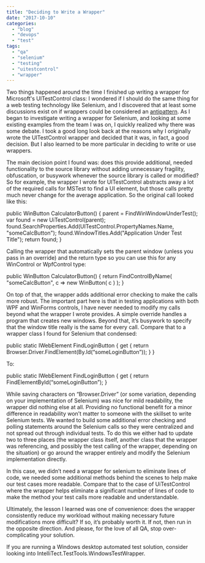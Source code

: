 ```yaml
---
title: "Deciding to Write a Wrapper"
date: "2017-10-10"
categories: 
  - "blog"
  - "devops"
  - "test"
tags: 
  - "qa"
  - "selenium"
  - "testing"
  - "uitestcontrol"
  - "wrapper"
---
```


Two things happened around the time I finished up writing a wrapper for Microsoft's UITestControl class: I wondered if I should do the same thing for a web testing technology like Selenium, and I discovered that at least some discussions exist on if wrappers could be considered an [antipattern](https://stackoverflow.com/questions/2550961/wrappers-law-of-demeter-seems-to-be-an-anti-pattern). As I began to investigate writing a wrapper for Selenium, and looking at some existing examples from the team I was on, I quickly realized why there was some debate. I took a good long look back at the reasons why I originally wrote the UITestControl wrapper and decided that it was, in fact, a good decision. But I also learned to be more particular in deciding to write or use wrappers.

The main decision point I found was: does this provide additional, needed functionality to the source library without adding unnecessary fragility, obfuscation, or busywork whenever the source library is called or modified? So for example, the wrapper I wrote for UITestControl abstracts away a lot of the required calls for MSTest to find a UI element, but those calls pretty much never change for the average application. So the original call looked like this:

public WinButton CalculatorButton()
{
   parent = FindWinWindowUnderTest();
   var found = new UiTestControl(parent);
   found.SearchProperties.Add(UITestControl.PropertyNames.Name, "someCalcButton");
   found.WindowTitles.Add("Application Under Test Title");
   return found;
}

Calling the wrapper that automatically sets the parent window (unless you pass in an override) and the return type so you can use this for any WinControl or WpfControl type:

public WinButton CalculatorButton()
{
   return FindControlByName( "someCalcButton", c => new WinButton( c ) );
}

On top of that, the wrapper adds additional error checking to make the calls more robust. The important part here is that in testing applications with both WPF and WinForms controls, I have never needed to modify my calls beyond what the wrapper I wrote provides. A simple override handles a program that creates new windows. Beyond that, it’s busywork to specify that the window title really is the same for every call. Compare that to a wrapper class I found for Selenium that condensed:

public static IWebElement FindLoginButton
{
   get { return Browser.Driver.FindElement(By.Id(“someLoginButton”)); }
}

To:

public static IWebElement FindLoginButton
{
   get { return FindElementById(“someLoginButton”);
}

While saving characters on “Browser.Driver” (or some variation, depending on your implementation of Selenium) was nice for mild readability, the wrapper did nothing else at all. Providing no functional benefit for a minor difference in readability won’t matter to someone with the skillset to write Selenium tests. We wanted to build some additional error checking and polling statements around the Selenium calls so they were centralized and not spread out through individual tests. To do this we either had to update two to three places (the wrapper class itself, another class that the wrapper was referencing, and possibly the test calling of the wrapper, depending on the situation) or go around the wrapper entirely and modify the Selenium implementation directly.

In this case, we didn’t need a wrapper for selenium to eliminate lines of code, we needed some additional methods behind the scenes to help make our test cases more readable. Compare that to the case of UiTestControl where the wrapper helps eliminate a significant number of lines of code to make the method your test calls more readable and understandable.

Ultimately, the lesson I learned was one of convenience: does the wrapper consistently reduce my workload without making necessary future modifications more difficult? If so, it’s probably worth it. If not, then run in the opposite direction. And please, for the love of all QA, stop over-complicating your solution.

If you are running a Windows desktop automated test solution, consider looking into IntelliTect.TestTools.WindowsTestWrapper.
